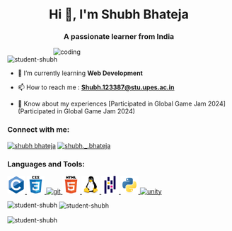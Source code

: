 <h1 align="center">Hi 👋, I'm Shubh Bhateja</h1>
<h3 align="center">A passionate learner from India</h3>

<img align="right" alt="coding" width=400px src="https://i.pinimg.com/originals/81/17/8b/81178b47a8598f0c81c4799f2cdd4057.gif">

<p align="left"> <img src="https://komarev.com/ghpvc/?username=student-shubh&label=Profile%20views&color=0e75b6&style=flat" alt="student-shubh" /> </p>

- 🌱 I’m currently learning **Web Development**

- 📫 How to reach me : **Shubh.123387@stu.upes.ac.in**

- 📄 Know about my experiences [Participated in Global Game Jam 2024](Participated in Global Game Jam 2024)

<h3 align="left">Connect with me:</h3>
<p align="left">
<a href="https://linkedin.com/in/shubh bhateja" target="blank"><img align="center" src="https://raw.githubusercontent.com/rahuldkjain/github-profile-readme-generator/master/src/images/icons/Social/linked-in-alt.svg" alt="shubh bhateja" height="30" width="40" /></a>
<a href="https://instagram.com/shubh._.bhateja" target="blank"><img align="center" src="https://raw.githubusercontent.com/rahuldkjain/github-profile-readme-generator/master/src/images/icons/Social/instagram.svg" alt="shubh._.bhateja" height="30" width="40" /></a>
</p>

<h3 align="left">Languages and Tools:</h3>
<p align="left"> <a href="https://www.cprogramming.com/" target="_blank" rel="noreferrer"> <img src="https://raw.githubusercontent.com/devicons/devicon/master/icons/c/c-original.svg" alt="c" width="40" height="40"/> </a> <a href="https://www.w3schools.com/css/" target="_blank" rel="noreferrer"> <img src="https://raw.githubusercontent.com/devicons/devicon/master/icons/css3/css3-original-wordmark.svg" alt="css3" width="40" height="40"/> </a> <a href="https://git-scm.com/" target="_blank" rel="noreferrer"> <img src="https://www.vectorlogo.zone/logos/git-scm/git-scm-icon.svg" alt="git" width="40" height="40"/> </a> <a href="https://www.w3.org/html/" target="_blank" rel="noreferrer"> <img src="https://raw.githubusercontent.com/devicons/devicon/master/icons/html5/html5-original-wordmark.svg" alt="html5" width="40" height="40"/> </a> <a href="https://www.linux.org/" target="_blank" rel="noreferrer"> <img src="https://raw.githubusercontent.com/devicons/devicon/master/icons/linux/linux-original.svg" alt="linux" width="40" height="40"/> </a> <a href="https://pandas.pydata.org/" target="_blank" rel="noreferrer"> <img src="https://raw.githubusercontent.com/devicons/devicon/2ae2a900d2f041da66e950e4d48052658d850630/icons/pandas/pandas-original.svg" alt="pandas" width="40" height="40"/> </a> <a href="https://www.python.org" target="_blank" rel="noreferrer"> <img src="https://raw.githubusercontent.com/devicons/devicon/master/icons/python/python-original.svg" alt="python" width="40" height="40"/> </a> <a href="https://unity.com/" target="_blank" rel="noreferrer"> <img src="https://www.vectorlogo.zone/logos/unity3d/unity3d-icon.svg" alt="unity" width="40" height="40"/> </a> </p>

<p><img align="left" src="https://github-readme-stats.vercel.app/api/top-langs?username=student-shubh&show_icons=true&locale=en&layout=compact" alt="student-shubh" /></p>

<p>&nbsp;<img align="center" src="https://github-readme-stats.vercel.app/api?username=student-shubh&show_icons=true&locale=en" alt="student-shubh" /></p>

<p><img align="center" src="https://github-readme-streak-stats.herokuapp.com/?user=student-shubh&" alt="student-shubh" /></p>

